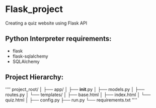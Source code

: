 # Flask_project
Creating a quiz website using Flask API

## Python Interpreter requirements:
- flask
- flask-sqlalchemy
- SQLAlchemy

## Project Hierarchy:
''''
project_root/
│
├── app/
│   ├── __init__.py
│   ├── models.py
│   ├── routes.py
│   └── templates/
│       ├── base.html
│       ├── index.html
│       └── quiz.html
│
├── config.py
├── run.py
└── requirements.txt
''''
